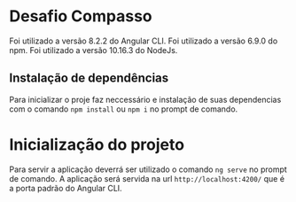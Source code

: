 # Desafio Compasso

Foi utilizado a versão 8.2.2 do Angular CLI.
Foi utilizado a versão 6.9.0 do npm.
Foi utilizado a versão 10.16.3 do NodeJs.

## Instalação de dependências

Para inicializar o proje faz neccessário e instalação de suas dependencias com o comando `npm install` ou `npm i` no prompt de comando.

# Inicialização do projeto

Para servir a aplicação deverrá ser utilizado o comando `ng serve` no prompt de comando. A aplicação será servida na url `http://localhost:4200/` que é a porta padrão do Angular CLI.

